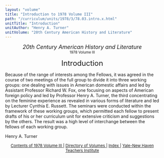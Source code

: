 ```yaml
---
layout: "volume"
title: "Introduction to 1978 Volume III"
path: "/curriculum/units/1978/3/78.03.intro.x.html"
unitTitle: "Introduction"
unitAuthor: "Henry A. Turner"
unitVolume: "20th Century American History and Literature"
---
```

<body>
 <center>
  <font size="+1">
   <i>
    20th Century American History and Literature
   </i>
  </font>
  <br/>
  <small>
   1978 Volume III
  </small>
  <p>
   <font size="+2">
    Introduction
   </font>
  </p>
 </center>
 <p>
  Because of the range of interests among the Fellows, it was agreed in the course of two meetings of the full group to divide it into three working groups: one dealing with issues in American domestic affairs and led by Assistant Professor Richard W. Fox, one focusing on aspects of American foreign policy and led by Professor Henry A. Turner, the third concentrating on the feminine experience as revealed in various forms of literature and led by Lecturer Cynthia E. Russett. The seminars were conducted within the framework of these working groups, which permitted each fellow to present drafts of his or her curriculum unit for extensive criticism and suggestions by the others. The result was a high level of interchange between the fellows of each working group.
 </p>
 <p>
  Henry A. Turner
 </p>
 <p>
 </p>
 <p>
 </p>
 <center>
  <font size="-1">
   <a href="../../../units/1978/3/">
    Contents of 1978 Volume III
   </a>
   |
   <a href="../../../units/">
    Directory of Volumes
   </a>
   |
   <a href="../../../indexes/">
    Index
   </a>
   |
   <a href="../../../../">
    Yale-New Haven Teachers Institute
   </a>
  </font>
 </center>
</body>